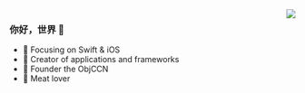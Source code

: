<img align="right" src="https://github-readme-stats.vercel.app/api?username=gittosuperfly&show_icons=true&icon_color=CE1D2D&text_color=718096&bg_color=ffffff&hide_title=true" />

### 你好，世界 👋

- :orange_book: Focusing on Swift & iOS
- :hammer: Creator of applications and frameworks
- :ram: Founder the ObjCCN
- :meat_on_bone: Meat lover
